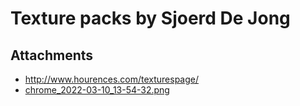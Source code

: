 # Texture packs by Sjoerd De Jong

## Attachments

- http://www.hourences.com/texturespage/
- [chrome_2022-03-10_13-54-32.png](https://trello.com/1/cards/607dcf26abb76017366d75ba/attachments/6229f511422ae0026f835473/download/chrome_2022-03-10_13-54-32.png)

